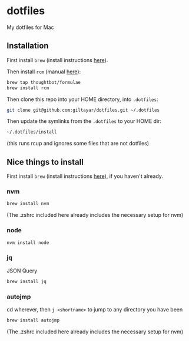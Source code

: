# dotfiles

My dotfiles for Mac

## Installation

First install `brew` (install instructions [here](http://brew.sh/)).

Then install `rcm` (manual [here](http://thoughtbot.github.io/rcm/rcm.7.html)):

```bash
brew tap thoughtbot/formulae
brew install rcm
```

Then clone this repo into your HOME directory, into `.dotfiles`:

```bash
git clone git@github.com:giltayar/dotfiles.git ~/.dotfiles
```

Then update the symlinks from the `.dotfiles` to your HOME dir:

```bash
~/.dotfiles/install
```

(this runs rcup and ignores some files that are not dotfiles)

## Nice things to install

First install `brew` (install instructions [here](http://brew.sh/)), if you haven't already.

### nvm

```bash
brew install nvm
```

(The .zshrc included here already includes the necessary setup for nvm)

### node

```bash
nvm install node
```

### jq

JSON Query

```bash
brew install jq
```

### autojmp

cd wherever, then `j <shortname>` to jump to any directory you have been

```bash
brew install autojmp
```

(The .zshrc included here already includes the necessary setup for nvm)